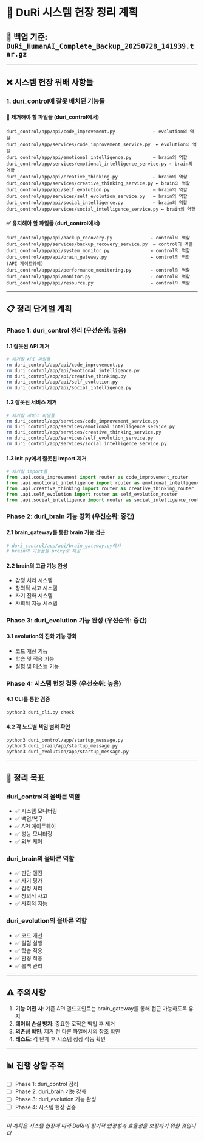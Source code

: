 # 🔧 DuRi 시스템 헌장 정리 계획

## 📅 백업 기준: `DuRi_HumanAI_Complete_Backup_20250728_141939.tar.gz`

---

## ❌ **시스템 헌장 위배 사항들**

### **1. duri_control에 잘못 배치된 기능들**

#### **🚫 제거해야 할 파일들 (duri_control에서)**
```
duri_control/app/api/code_improvement.py              ← evolution의 역할
duri_control/app/services/code_improvement_service.py  ← evolution의 역할
duri_control/app/api/emotional_intelligence.py        ← brain의 역할
duri_control/app/services/emotional_intelligence_service.py ← brain의 역할
duri_control/app/api/creative_thinking.py             ← brain의 역할
duri_control/app/services/creative_thinking_service.py ← brain의 역할
duri_control/app/api/self_evolution.py                ← brain의 역할
duri_control/app/services/self_evolution_service.py   ← brain의 역할
duri_control/app/api/social_intelligence.py           ← brain의 역할
duri_control/app/services/social_intelligence_service.py ← brain의 역할
```

#### **✅ 유지해야 할 파일들 (duri_control에서)**
```
duri_control/app/api/backup_recovery.py              ← control의 역할
duri_control/app/services/backup_recovery_service.py  ← control의 역할
duri_control/app/api/system_monitor.py               ← control의 역할
duri_control/app/api/brain_gateway.py                ← control의 역할 (API 게이트웨이)
duri_control/app/api/performance_monitoring.py       ← control의 역할
duri_control/app/api/monitor.py                      ← control의 역할
duri_control/app/api/resource.py                     ← control의 역할
```

---

## 📋 **정리 단계별 계획**

### **Phase 1: duri_control 정리 (우선순위: 높음)**

#### **1.1 잘못된 API 제거**
```bash
# 제거할 API 파일들
rm duri_control/app/api/code_improvement.py
rm duri_control/app/api/emotional_intelligence.py
rm duri_control/app/api/creative_thinking.py
rm duri_control/app/api/self_evolution.py
rm duri_control/app/api/social_intelligence.py
```

#### **1.2 잘못된 서비스 제거**
```bash
# 제거할 서비스 파일들
rm duri_control/app/services/code_improvement_service.py
rm duri_control/app/services/emotional_intelligence_service.py
rm duri_control/app/services/creative_thinking_service.py
rm duri_control/app/services/self_evolution_service.py
rm duri_control/app/services/social_intelligence_service.py
```

#### **1.3 __init__.py에서 잘못된 import 제거**
```python
# 제거할 import들
from .api.code_improvement import router as code_improvement_router
from .api.emotional_intelligence import router as emotional_intelligence_router
from .api.creative_thinking import router as creative_thinking_router
from .api.self_evolution import router as self_evolution_router
from .api.social_intelligence import router as social_intelligence_router
```

### **Phase 2: duri_brain 기능 강화 (우선순위: 중간)**

#### **2.1 brain_gateway를 통한 brain 기능 접근**
```python
# duri_control/app/api/brain_gateway.py에서
# brain의 기능들을 proxy로 제공
```

#### **2.2 brain의 고급 기능 완성**
- 감정 처리 시스템
- 창의적 사고 시스템
- 자기 진화 시스템
- 사회적 지능 시스템

### **Phase 3: duri_evolution 기능 완성 (우선순위: 중간)**

#### **3.1 evolution의 진화 기능 강화**
- 코드 개선 기능
- 학습 및 적응 기능
- 실험 및 테스트 기능

### **Phase 4: 시스템 헌장 검증 (우선순위: 높음)**

#### **4.1 CLI를 통한 검증**
```bash
python3 duri_cli.py check
```

#### **4.2 각 노드별 책임 범위 확인**
```bash
python3 duri_control/app/startup_message.py
python3 duri_brain/app/startup_message.py
python3 duri_evolution/app/startup_message.py
```

---

## 🎯 **정리 목표**

### **duri_control의 올바른 역할**
- ✅ 시스템 모니터링
- ✅ 백업/복구
- ✅ API 게이트웨이
- ✅ 성능 모니터링
- ✅ 외부 제어

### **duri_brain의 올바른 역할**
- ✅ 판단 엔진
- ✅ 자기 평가
- ✅ 감정 처리
- ✅ 창의적 사고
- ✅ 사회적 지능

### **duri_evolution의 올바른 역할**
- ✅ 코드 개선
- ✅ 실험 실행
- ✅ 학습 적용
- ✅ 환경 적응
- ✅ 롤백 관리

---

## ⚠️ **주의사항**

1. **기능 이전 시**: 기존 API 엔드포인트는 brain_gateway를 통해 접근 가능하도록 유지
2. **데이터 손실 방지**: 중요한 로직은 백업 후 제거
3. **의존성 확인**: 제거 전 다른 파일에서의 참조 확인
4. **테스트**: 각 단계 후 시스템 정상 작동 확인

---

## 📊 **진행 상황 추적**

- [ ] Phase 1: duri_control 정리
- [ ] Phase 2: duri_brain 기능 강화
- [ ] Phase 3: duri_evolution 기능 완성
- [ ] Phase 4: 시스템 헌장 검증

---

*이 계획은 시스템 헌장에 따라 DuRi의 장기적 안정성과 효율성을 보장하기 위한 것입니다.*
